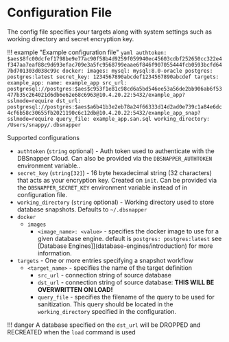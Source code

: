 # Configuration File

The config file specifies your targets along with system settings such as working directory and secret encryption key.

!!! example "Example configuration file"
`yaml
    authtoken: $aes$8fc00dcfef1798be9e77ac90f58b4d9259f059940ec45603cdbf252650cc322e4f347aa7eaf88c9d693efac709e3a5fc9568799eaae6f846f907055444fcb0593bcfd647bd701303d038c99c
    docker:
      images:
        mysql: mysql:8.0-oracle
        postgres: postgres:latest
    secret_key: 1234567890abcdef1234567890abcdef
    targets:
      example_app:
        name: example_app
        src_url: postgresql://postgres:$aes$c953f1e81c98cd6a5bd546ee53a56de2bb906ab6f53477b35c264021d6db6e62e68c6963@10.4.20.22:5432/example_app?sslmode=require
        dst_url: postgresql://postgres:$aes$a6b41b3e2eb78a24f66333d14d2ad0e739c1a84e6dc4cf6b58c30655fb2021190c6c12db@10.4.20.22:5432/example_app_snap?sslmode=require
        query_file: example_app.san.sql
    working_directory: /Users/snappy/.dbsnapper    
    `

Supported configurations

- `authtoken` (`string` optional) - Auth token used to authenticate with the DBSnapper Cloud. Can also be provided via the `DBSNAPPER_AUTHTOKEN` environment variable..
- `secret_key` (`string[32]`) - 16 byte hexadecimal string (32 characters) that acts as your encryption key. Created on `init`. Can be provided via the `DBSNAPPER_SECRET_KEY` environment variable instead of in configuration file.
- `working_directory` (`string` optional) - Working directory used to store database snapshots. Defaults to `~/.dbsnapper`
- `docker`
  - `images`
    - `<image_name>: <value>` - specifies the docker image to use for a given database engine. default is `postgres: postgres:latest` see [Database Engines]](database-engines/introduction) for more information.
- `targets` - One or more entries specifying a snapshot workflow
  - `<target_name>` - specifies the name of the target definition
    - `src_url` - connection string of source database
    - `dst_url` - connection string of source database: **THIS WILL BE OVERWRITTEN ON LOAD!**
    - `query_file` - specifies the filename of the query to be used for sanitization. This query should be located in the `working_directory` specified in the configuration.

!!! danger
A database specified on the `dst_url` will be DROPPED and RECREATED when the `load` command is used
